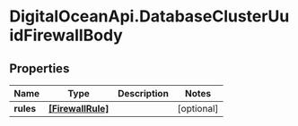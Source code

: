 # DigitalOceanApi.DatabaseClusterUuidFirewallBody

## Properties
Name | Type | Description | Notes
------------ | ------------- | ------------- | -------------
**rules** | [**[FirewallRule]**](FirewallRule.md) |  | [optional] 
